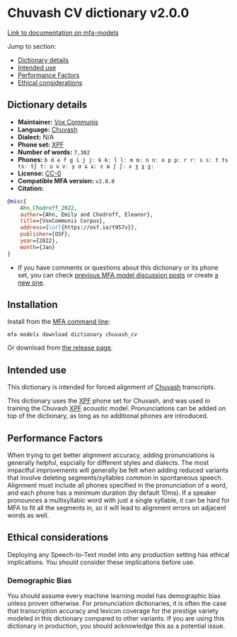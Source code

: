 
# Chuvash CV dictionary v2.0.0

[Link to documentation on mfa-models](https://mfa-models.readthedocs.io/en/main/dictionary/chuvash_cv.html)

Jump to section:

- [Dictionary details](#dictionary-details)
- [Intended use](#intended-use)
- [Performance Factors](#performance-factors)
- [Ethical considerations](#ethical-considerations)

## Dictionary details

- **Maintainer:** [Vox Communis](https://osf.io/t957v/)
- **Language:** [Chuvash](https://en.wikipedia.org/wiki/Chuvash_language)
- **Dialect:** N/A
- **Phone set:** [XPF](https://github.com/CohenPr-XPF/XPF)
- **Number of words:** `7,302`
- **Phones:** `b d e f g i j jː k kː l lː m mː n nː o p pː r rː s sː t ts tsː tʃ tː u v vː y ɑ ɕ ɕː ɛ ɯ ʃ ʃː ʌ ʒ χ χː`
- **License:** [CC-0](https://creativecommons.org/publicdomain/zero/1.0/)
- **Compatible MFA version:** `v2.0.0`
- **Citation:**

```bibtex
@misc{
	Ahn_Chodroff_2022,
	author={Ahn, Emily and Chodroff, Eleanor},
	title={VoxCommunis Corpus},
	address={\url{https://osf.io/t957v}},
	publisher={OSF},
	year={2022},
	month={Jan}
}
```

- If you have comments or questions about this dictionary or its phone set, you can check [previous MFA model discussion posts](https://github.com/MontrealCorpusTools/mfa-models/discussions?discussions_q=Chuvash+CV+dictionary+v2.0.0) or create [a new one](https://github.com/MontrealCorpusTools/mfa-models/discussions/new).

## Installation

Install from the [MFA command line](https://montreal-forced-aligner.readthedocs.io/en/latest/user_guide/models/index.html):

```
mfa models download dictionary chuvash_cv
```

Or download from [the release page](https://github.com/MontrealCorpusTools/mfa-models/releases/tag/dictionary-chuvash_cv-v2.0.0).

## Intended use

This dictionary is intended for forced alignment of [Chuvash](https://en.wikipedia.org/wiki/Chuvash_language) transcripts.

This dictionary uses the [XPF](https://github.com/CohenPr-XPF/XPF) phone set for Chuvash, and was used in training the Chuvash [XPF](https://github.com/CohenPr-XPF/XPF) acoustic model.
Pronunciations can be added on top of the dictionary, as long as no additional phones are introduced.

## Performance Factors

When trying to get better alignment accuracy, adding pronunciations is generally helpful, espcially for different styles and dialects.
The most impactful improvements will generally be felt when adding reduced variants that
involve deleting segments/syllables common in spontaneous speech.  Alignment must include all phones specified in the pronunciation of a word, and each phone has
a minimum duration (by default 10ms). If a speaker pronounces a multisyllabic word with just a single syllable, it can be hard for MFA to fit all the segments in,
so it will lead to alignment errors on adjacent words as well.

## Ethical considerations

Deploying any Speech-to-Text model into any production setting has ethical implications. You should consider these implications before use.

### Demographic Bias

You should assume every machine learning model has demographic bias unless proven otherwise.
For pronunciation dictionaries, it is often the case that transcription accuracy and lexicon coverage for the prestige variety modeled in this dictionary compared to other variants.
If you are using this dictionary in production, you should acknowledge this as a potential issue.
